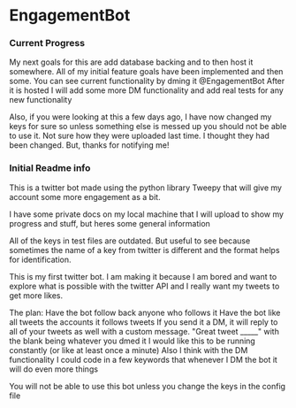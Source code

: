 # EngagementBot

### Current Progress
My next goals for this are add database backing and to then host it somewhere. All of my initial feature goals have been implemented and then some. You can see current functionality by dming it @EngagementBot
After it is hosted I will add some more DM functionality and add real tests for any new functionality

Also, if you were looking at this a few days ago, I have now changed my keys for sure so unless something else is messed up you should not be able to use it. Not sure how they were uploaded last time. I thought they had been changed. But, thanks for notifying me!


### Initial Readme info
This is a twitter bot made using the python library Tweepy that will give my account some more engagement as a bit.

I have some private docs on my local machine that I will upload to show my progress and stuff, but heres some general information

All of the keys in test files are outdated. But useful to see because sometimes the name of a key from twitter is different and the format helps for identification.

This is my first twitter bot. I am making it because I am bored and want to explore what is possible with the twitter API and I really want my tweets to get more likes.


The plan:
Have the bot follow back anyone who follows it
Have the bot like all tweets the accounts it follows tweets
If you send it a DM, it will reply to all of your tweets as well with a custom message. "Great tweet _____" with the blank being whatever you dmed it
I would like this to be running constantly (or like at least once a minute)
Also I think with the DM functionality I could code in a few keywords that whenever I DM the bot it will do even more things



You will not be able to use this bot unless you change the keys in the config file
